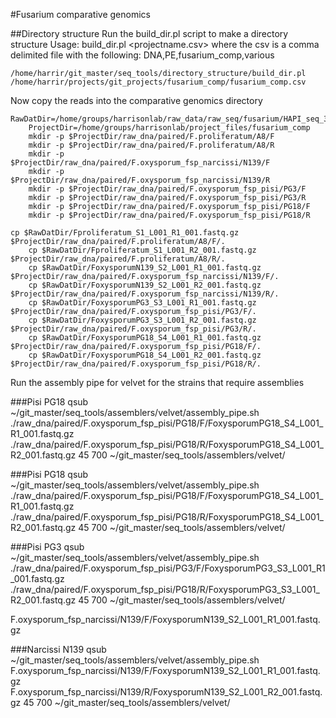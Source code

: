 #Fusarium comparative genomics

##Directory structure
Run the build_dir.pl script to make a directory structure
Usage: build_dir.pl <projectname.csv>
where the csv is a comma delimited file with the following:
DNA,PE,fusarium_comp,various
```
/home/harrir/git_master/seq_tools/directory_structure/build_dir.pl /home/harrir/projects/git_projects/fusarium_comp/fusarium_comp.csv 
```
Now copy the reads into the comparative genomics directory

```
RawDatDir=/home/groups/harrisonlab/raw_data/raw_seq/fusarium/HAPI_seq_3/ 
    ProjectDir=/home/groups/harrisonlab/project_files/fusarium_comp
    mkdir -p $ProjectDir/raw_dna/paired/F.proliferatum/A8/F
    mkdir -p $ProjectDir/raw_dna/paired/F.proliferatum/A8/R
    mkdir -p $ProjectDir/raw_dna/paired/F.oxysporum_fsp_narcissi/N139/F
    mkdir -p $ProjectDir/raw_dna/paired/F.oxysporum_fsp_narcissi/N139/R
    mkdir -p $ProjectDir/raw_dna/paired/F.oxysporum_fsp_pisi/PG3/F
    mkdir -p $ProjectDir/raw_dna/paired/F.oxysporum_fsp_pisi/PG3/R
    mkdir -p $ProjectDir/raw_dna/paired/F.oxysporum_fsp_pisi/PG18/F
    mkdir -p $ProjectDir/raw_dna/paired/F.oxysporum_fsp_pisi/PG18/R

cp $RawDatDir/Fproliferatum_S1_L001_R1_001.fastq.gz $ProjectDir/raw_dna/paired/F.proliferatum/A8/F/.
    cp $RawDatDir/Fproliferatum_S1_L001_R2_001.fastq.gz $ProjectDir/raw_dna/paired/F.proliferatum/A8/R/.
    cp $RawDatDir/FoxysporumN139_S2_L001_R1_001.fastq.gz $ProjectDir/raw_dna/paired/F.oxysporum_fsp_narcissi/N139/F/.
    cp $RawDatDir/FoxysporumN139_S2_L001_R2_001.fastq.gz $ProjectDir/raw_dna/paired/F.oxysporum_fsp_narcissi/N139/R/.
    cp $RawDatDir/FoxysporumPG3_S3_L001_R1_001.fastq.gz $ProjectDir/raw_dna/paired/F.oxysporum_fsp_pisi/PG3/F/.
    cp $RawDatDir/FoxysporumPG3_S3_L001_R2_001.fastq.gz $ProjectDir/raw_dna/paired/F.oxysporum_fsp_pisi/PG3/R/.
    cp $RawDatDir/FoxysporumPG18_S4_L001_R1_001.fastq.gz $ProjectDir/raw_dna/paired/F.oxysporum_fsp_pisi/PG18/F/.
    cp $RawDatDir/FoxysporumPG18_S4_L001_R2_001.fastq.gz $ProjectDir/raw_dna/paired/F.oxysporum_fsp_pisi/PG18/R/.
```

Run the assembly pipe for velvet for the strains that require assemblies

###Pisi PG18
qsub ~/git_master/seq_tools/assemblers/velvet/assembly_pipe.sh ./raw_dna/paired/F.oxysporum_fsp_pisi/PG18/F/FoxysporumPG18_S4_L001_R1_001.fastq.gz ./raw_dna/paired/F.oxysporum_fsp_pisi/PG18/R/FoxysporumPG18_S4_L001_R2_001.fastq.gz 45 700 ~/git_master/seq_tools/assemblers/velvet/


###Pisi PG18
qsub ~/git_master/seq_tools/assemblers/velvet/assembly_pipe.sh ./raw_dna/paired/F.oxysporum_fsp_pisi/PG18/F/FoxysporumPG18_S4_L001_R1_001.fastq.gz ./raw_dna/paired/F.oxysporum_fsp_pisi/PG18/R/FoxysporumPG18_S4_L001_R2_001.fastq.gz 45 700 ~/git_master/seq_tools/assemblers/velvet/

###Pisi PG3
qsub ~/git_master/seq_tools/assemblers/velvet/assembly_pipe.sh ./raw_dna/paired/F.oxysporum_fsp_pisi/PG3/F/FoxysporumPG3_S3_L001_R1_001.fastq.gz ./raw_dna/paired/F.oxysporum_fsp_pisi/PG18/R/FoxysporumPG3_S3_L001_R2_001.fastq.gz 45 700 ~/git_master/seq_tools/assemblers/velvet/

F.oxysporum_fsp_narcissi/N139/F/FoxysporumN139_S2_L001_R1_001.fastq.gz


###Narcissi N139
qsub ~/git_master/seq_tools/assemblers/velvet/assembly_pipe.sh F.oxysporum_fsp_narcissi/N139/F/FoxysporumN139_S2_L001_R1_001.fastq.gz F.oxysporum_fsp_narcissi/N139/R/FoxysporumN139_S2_L001_R2_001.fastq.gz 45 700 ~/git_master/seq_tools/assemblers/velvet/
